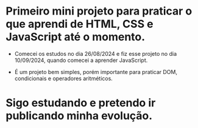 # Primeiro mini projeto para praticar o que aprendi de HTML, CSS e JavaScript até o momento.

- Comecei os estudos no dia 26/08/2024 e fiz esse projeto no dia 10/09/2024, quando comecei a aprender JavaScript.

- É um projeto bem simples, porém importante para praticar DOM, condicionais e operadores aritméticos.

# Sigo estudando e pretendo ir publicando minha evolução.
